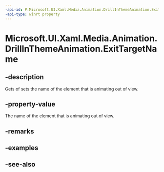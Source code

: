```yaml
---
-api-id: P:Microsoft.UI.Xaml.Media.Animation.DrillInThemeAnimation.ExitTargetName
-api-type: winrt property
---
```


<!-- Property syntax
public string ExitTargetName { get;  set; }
-->

# Microsoft.UI.Xaml.Media.Animation.DrillInThemeAnimation.ExitTargetName

## -description
Gets of sets the name of the element that is animating out of view.

## -property-value
The name of the element that is animating out of view.

## -remarks

## -examples

## -see-also
